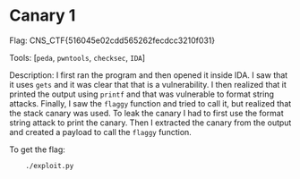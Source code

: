 # Canary 1

Flag: CNS_CTF{516045e02cdd565262fecdcc3210f031}

Tools: [`peda`, `pwntools`, `checksec`, `IDA`]

Description:
I first ran the program and then opened it inside IDA.
I saw that it uses `gets` and it was clear that that is a vulnerability.
I then realized that it printed the output using `printf` and that was vulnerable to format string attacks.
Finally, I saw the `flaggy` function and tried to call it, but realized that the stack canary was used.
To leak the canary I had to first use the format string attack to print the canary.
Then I extracted the canary from the output and created a payload to call the `flaggy` function.

To get the flag:
```
    ./exploit.py
```
